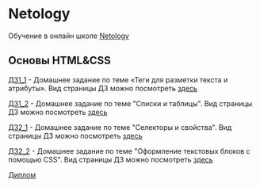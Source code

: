 # Netology

Обучение в онлайн школе [Netology](https://netology.ru)

## Основы HTML&CSS

[ДЗ1_1](/HTML&CSS/ДЗ1_1/) - Домашнее задание по теме «Теги для разметки текста и атрибуты». Вид страницы ДЗ можно посмотреть [здесь](/HTML&CSS/ДЗ1_1/ДЗ1_1.png)

[ДЗ1_2](/HTML&CSS/ДЗ1_2/) - Домашнее задание по теме "Списки и таблицы". Вид страницы ДЗ можно посмотреть [здесь](/HTML&CSS/ДЗ1_2/ДЗ1_2.png)

[ДЗ2_1](/HTML&CSS/ДЗ2_1/) - Домашнее задание по теме "Селекторы и свойства". Вид страницы ДЗ можно посмотреть [здесь](/HTML&CSS/ДЗ2_1/ДЗ2_1.png)

[ДЗ2_2](/HTML&CSS/ДЗ2_2/) - Домашнее задание по теме "Оформление текстовых блоков с помощью CSS". Вид страницы ДЗ можно посмотреть [здесь](/HTML&CSS/ДЗ2_2/ДЗ2_2.png)

[Диплом](/HTML&CSS/WM525366493_diplom.pdf)
